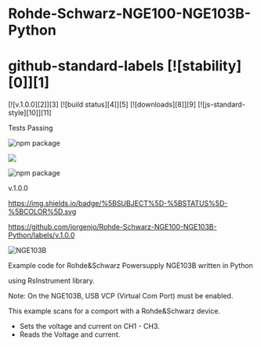 # Rohde-Schwarz-NGE100-NGE103B-Python

# github-standard-labels [![stability][0]][1]
[![v.1.0.0][2]][3] [![build status][4]][5]
[![downloads][8]][9] [![js-standard-style][10]][11]

Tests Passing

![npm package](https://img.shields.io/badge/%5BSUBJECT%5D-v.1.0.0-COLOR%5D.svg)

[<img src="https://img.shields.io/badge/Latest-v.1.0.0-COLOR%5D.svg">](https://github.com/jorgenjo/Rohde-Schwarz-NGE100-NGE103B-Python/releases/latest)


![npm package](https://github.com/anuraghazra/github-readme-stats/workflows/Test/badge.svg)


v.1.0.0

https://img.shields.io/badge/%5BSUBJECT%5D-%5BSTATUS%5D-%5BCOLOR%5D.svg


https://github.com/jorgenjo/Rohde-Schwarz-NGE100-NGE103B-Python/labels/v.1.0.0

![NGE103B](https://github.com/jorgenjo/Rohde-Schwarz-NGE100-NGE103B-Python/releases/latest)


Example code for Rohde&Schwarz Powersupply NGE103B written in Python

using RsInstrument library.

Note: On the NGE103B, USB VCP (Virtual Com Port) must be enabled.

This example scans for a comport with a Rohde&Schwarz device.
- Sets the voltage and current on CH1 - CH3.
- Reads the Voltage and current.









